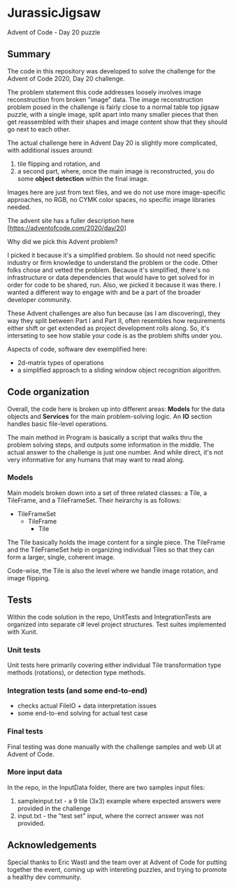 # JurassicJigsaw
Advent of Code - Day 20 puzzle

## Summary

The code in this repository was developed to solve the challenge for the Advent of Code 2020, Day 20 challenge.

The problem statement this code addresses loosely involves image reconstruction from broken "image" data.
The image reconstruction problem posed in the challenge is fairly close to a normal table top jigsaw puzzle, 
with a single image, split apart into many smaller pieces that then get reassembled with their shapes and image content
show that they should go next to each other. 

The actual challenge here in Advent Day 20 is slightly more complicated, with additional issues around: 
1) tile flipping and rotation, and
2) a second part, where, once the main image is reconstructed, you do some **object detection** within the final image.

Images here are just from text files, and we do not use more image-specific approaches, no RGB, no CYMK color spaces, no specific image libraries needed.

The advent site has a fuller description here [https://adventofcode.com/2020/day/20]

Why did we pick this Advent problem?

I picked it because it's a simplified problem. So should not need specific industry or firm knowledge to understand the problem or the code. 
Other folks chose and vetted the problem. 
Because it's simplified, there's no infrastructure or data dependencies that would have to get solved for in order for code to be shared, run.
Also, we picked it because it was there. I wanted a different way to engage with and be a part of the broader developer community.

These Advent challenges are also fun because (as I am discovering), they way they split between Part I and Part II, often resembles how requirements either shift or get extended as project development rolls along. So, it's interseting to see how stable your code is as the problem shifts under you. 

Aspects of code, software dev exemplified here:
- 2d-matrix types of operations
- a simplified approach to a sliding window object recognition algorithm.

## Code organization
Overall, the code here is broken up into different areas: **Models** for the data objects and **Services** for the main problem-solving logic. An **IO** section handles basic file-level operations.

The main method in Program is basically a script that walks thru the problem solving steps, and outputs some information in the middle. The actual answer to the challenge is just one number. And while direct, it's not very informative for any humans that may want to read along. 

### Models
Main models broken down into a set of three related classes: a Tile, a TileFrame, and a TileFrameSet. 
Their heirarchy is as follows: 
- TileFrameSet
    - TileFrame
        - Tile
        
The Tile basically holds the image content for a single piece. The TileFrame and the TileFrameSet help in organizing individual Tiles so that they can form a larger, single, coherent image. 

Code-wise, the Tile is also the level where we handle image rotation, and image flipping. 

## Tests
Within the code solution in the repo, UnitTests and IntegrationTests are organized into separate c# level project structures. Test suites implemented with Xunit.

### Unit tests
Unit tests here primarily covering either individual Tile transformation type methods (rotations), or detection type methods.

### Integration tests (and some end-to-end)
 - checks actual FileIO + data interpretation issues
 - some end-to-end solving for actual test case

### Final tests
Final testing was done manually with the challenge samples and web UI at Advent of Code. 

### More input data
In the repo, in the InputData folder, there are two samples input files: 
1. sampleinput.txt - a 9 tile (3x3) example where expected answers were provided in the challenge
2. input.txt - the "test set" input, where the correct answer was not provided.

## Acknowledgements
Special thanks to Eric Wastl and the team over at Advent of Code for putting together the event, coming up with intereting puzzles, and trying to promote a healthy dev community. 
